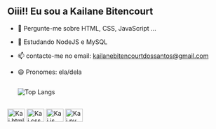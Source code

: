 ## Oiii!! Eu sou a Kailane Bitencourt

- 💬 Pergunte-me sobre HTML, CSS, JavaScript ...
- 🌱 Estudando NodeJS e MySQL
- 📫 contacte-me no email: kailanebitencourtdossantos@gmail.com
- 😄 Pronomes: ela/dela

  ##

  

  ![Top Langs](https://github-readme-stats.vercel.app/api/top-langs/?username=KailaneBitencourt&layout=compact&theme=dracula)
    
  
  
  
  ##


<div style="display: inline_block"> 
  <img text-align="center" alt="Kai.html" height="30" width="40" src="https://cdn.jsdelivr.net/gh/devicons/devicon@latest/icons/html5/html5-original.svg" />  
  <img text-align="center" alt="Kai.css" height="30" width="40" src="https://cdn.jsdelivr.net/gh/devicons/devicon@latest/icons/css3/css3-original.svg" />        
  <img text-align="center" alt="Kai.js" height="30" width="40"  src="https://cdn.jsdelivr.net/gh/devicons/devicon@latest/icons/javascript/javascript-original.svg" />
  <img text-align="center" alt="Kai.py" height="30" width="40" src="https://cdn.jsdelivr.net/gh/devicons/devicon@latest/icons/python/python-original.svg" />
          
</div>


